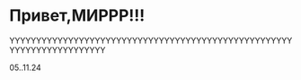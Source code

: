 # Привет,МИРРР!!!

YYYYYYYYYYYYYYYYYYYYYYYYYYYYYYYYYYYYYYYYYYYYYYYYYYYYYYYYYYYYYYYYYYYYYYY

05..11.24
